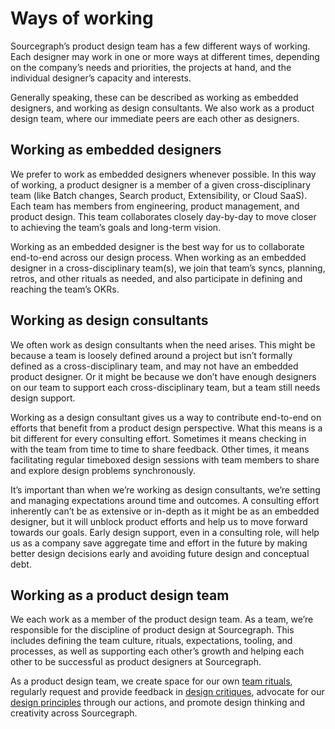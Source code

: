 # Ways of working

Sourcegraph’s product design team has a few different ways of working. Each designer may work in one or more ways at different times, depending on the company’s needs and priorities, the projects at hand, and the individual designer’s capacity and interests.

Generally speaking, these can be described as working as embedded designers, and working as design consultants. We also work as a product design team, where our immediate peers are each other as designers.

## Working as embedded designers

We prefer to work as embedded designers whenever possible. In this way of working, a product designer is a member of a given cross-disciplinary team (like Batch changes, Search product, Extensibility, or Cloud SaaS). Each team has members from engineering, product management, and product design. This team collaborates closely day-by-day to move closer to achieving the team’s goals and long-term vision.

Working as an embedded designer is the best way for us to collaborate end-to-end across our design process.
When working as an embedded designer in a cross-disciplinary team(s), we join that team’s syncs, planning, retros, and other rituals as needed, and also participate in defining and reaching the team’s OKRs.

## Working as design consultants

We often work as design consultants when the need arises. This might be because a team is loosely defined around a project but isn’t formally defined as a cross-disciplinary team, and may not have an embedded product designer. Or it might be because we don’t have enough designers on our team to support each cross-disciplinary team, but a team still needs design support.

Working as a design consultant gives us a way to contribute end-to-end on efforts that benefit from a product design perspective. What this means is a bit different for every consulting effort. Sometimes it means checking in with the team from time to time to share feedback. Other times, it means facilitating regular timeboxed design sessions with team members to share and explore design problems synchronously.

It’s important than when we’re working as design consultants, we’re setting and managing expectations around time and outcomes. A consulting effort inherently can’t be as extensive or in-depth as it might be as an embedded designer, but it will unblock product efforts and help us to move forward towards our goals. Early design support, even in a consulting role, will help us as a company save aggregate time and effort in the future by making better design decisions early and avoiding future design and conceptual debt.

## Working as a product design team

We each work as a member of the product design team. As a team, we’re responsible for the discipline of product design at Sourcegraph. This includes defining the team culture, rituals, expectations, tooling, and processes, as well as supporting each other’s growth and helping each other to be successful as product designers at Sourcegraph.

As a product design team, we create space for our own [team rituals](../team_rituals/index.md), regularly request and provide feedback in [design critiques](../design_critiques/index.md), advocate for our [design principles](../../product_management/index.md#sourcegraph-s-design-principles) through our actions, and promote design thinking and creativity across Sourcegraph.

